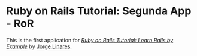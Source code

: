 # Ruby on Rails Tutorial: Segunda App - RoR

This is the first application for
[*Ruby on Rails Tutorial: Learn Rails by Example*](http://railstutorial.org/)
by [Jorge Linares](http://jcarlm005.com/).